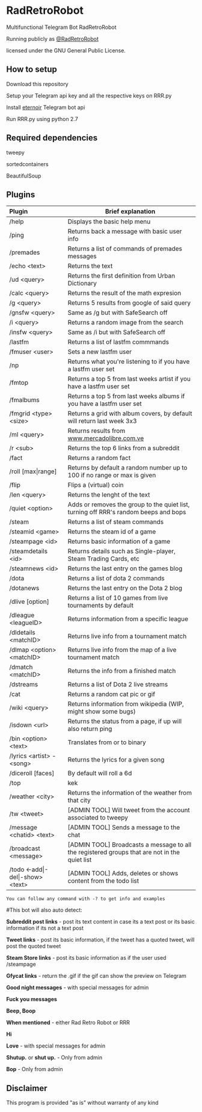 # RadRetroRobot

Multifunctional Telegram Bot RadRetroRobot

Running publicly as [@RadRetroRobot](http://telegram.me/radretrorobot)

licensed under the GNU General Public License. 
 
## How to setup
Download this repository

Setup your Telegram api key and all the respective keys on RRR.py

Install [eternoir](https://github.com/eternnoir/pyTelegramBotAPI/) Telegram bot api

Run RRR.py using python 2.7

## Required dependencies

tweepy

sortedcontainers 

BeautifulSoup

## Plugins

|Plugin | Brief explanation|
:-------------| -------------
|/help|Displays the basic help menu|
|/ping|Returns back a message with basic user info|
|/premades|Returns a list of commands of premades messages|
|/echo \<text\>|Returns the text|
|/ud \<query\>|Returns the first definition from Urban Dictionary|
|/calc \<query\>|Returns the result of the math expresion|
|/g \<query\>|Returns 5 results from google of said query|
|/gnsfw \<query\>|Same as /g but with SafeSearch off|
|/i \<query\>|Returns a random image from the search|
|/insfw \<query\>|Same as /i but with SafeSearch off|
|/lastfm|Returns a list of lastfm commmands|
|/fmuser \<user\>|Sets a new lastfm user|
|/np|Returns what you're listening to if you have a lastfm user set|
|/fmtop|Returns a top 5 from last weeks artist if you have a lastfm user set|
|/fmalbums|Returns a top 5 from last weeks albums if you have a lastfm user set|
|/fmgrid \<type\> \<size\>|Returns a grid with album covers, by default will return last week 3x3|
|/ml \<query\>|Returns results from www.mercadolibre.com.ve|
|/r \<sub\>|Returns the top 6 links from a subreddit|
|/fact|Returns a random fact|
|/roll [max\|range]|Returns by default a random number up to 100 if no range or max is given|
|/flip|Flips a (virtual) coin|
|/len \<query\>|Returns the lenght of the text|
|/quiet \<option\>|Adds or removes the group to the quiet list, turning off RRR's random beeps and bops|
|/steam|Returns a list of steam commands|
|/steamid \<game\>|Returns the steam id of a game|
|/steampage \<id\>|Returns basic information of a game|
|/steamdetails \<id\>|Returns details such as Single-player, Steam Trading Cards, etc|
|/steamnews \<id\>|Returns the last entry on the games blog|
|/dota|Returns a list of dota 2 commands|
|/dotanews|Returns the last entry on the Dota 2 blog|
|/dlive [option]|Returns a list of 10 games from live tournaments by default|
|/dleague \<leagueID\>|Returns information from a specific league|
|/dldetails \<matchID\>|Returns live info from a tournament match|
|/dlmap \<option\> \<matchID\>|Returns live info from the map of a live tournament match|
|/dmatch \<matchID\>|Returns the info from a finished match|
|/dstreams|Returns a list of Dota 2 live streams|
|/cat|Returns a random cat pic or gif|
|/wiki \<query\>|Returns information from wikipedia (WIP, might show some bugs)|
|/isdown \<url\>|Returns the status from a page, if up will also return ping|
|/bin \<option\> \<text\>|Translates from or to binary|
|/lyrics \<artist\> - \<song\>|Returns the lyrics for a given song|
|/diceroll [faces]|By default will roll a 6d|
|/top|kek|
|/weather \<city\>|Returns the information of the weather from that city|
|/tw \<tweet\>|[ADMIN TOOL] Will tweet from the account associated to tweepy|
|/message \<chatid\> \<text\>|[ADMIN TOOL] Sends a message to the chat|
|/broadcast \<message\>|[ADMIN TOOL] Broadcasts a message to all the registered groups that are not in the quiet list|
|/todo \<-add\|-del\|-show\> \<text\>|[ADMIN TOOL] Adds, deletes or shows content from the todo list|
    You can follow any command with -? to get info and examples

#This bot will also auto detect:

 **Subreddit post links** - post its text content in case its a text post or its basic information if its not a text post
 
 **Tweet links** - post its basic information, if the tweet has a quoted tweet, will post the quoted tweet
 
 **Steam Store links** - post its basic information as if the user used /steampage
 
 **Gfycat links** - return the .gif if the gif can show the preview on Telegram
 
 **Good night messages** - with special messages for admin
 
 **Fuck you messages**
 
 **Beep, Boop**
 
 **When mentioned** - either Rad Retro Robot or RRR
 
 **Hi**
 
 **Love** - with special messages for admin
 
 **Shutup.** or **shut up.** - Only from admin
 
 **Bop** - Only from admin
 

## Disclaimer

This program is provided "as is" without warranty of any kind


